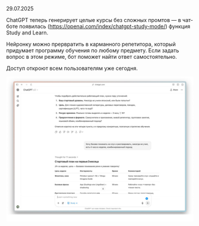 29.07.2025

ChatGPT теперь генерирует целые курсы без сложных промтов — в чат-боте появилась (https://openai.com/index/chatgpt-study-mode/) функция Study and Learn.

Нейронку можно прервратить в карманного репетитора, который придумает программу обучения по любому предмету. Если задать вопрос в этом режиме, бот поможет найти ответ самостоятельно.

Доступ откроют всем пользователям уже сегодня.

![](~assets~/ChatGPT_StudyMode.png)